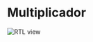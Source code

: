 # Multiplicador
![RTL view](https://github.com/matgaldino/Multiplicador/assets/86614854/6564b633-5700-45fd-ad7d-0e9be466c521)
